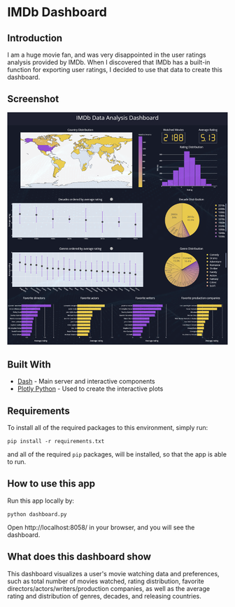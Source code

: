 # IMDb Dashboard

## Introduction
I am a huge movie fan, and was very disappointed in the user ratings analysis provided by IMDb. When I discovered that IMDb has a built-in function for exporting user ratings, I decided to use that data to create this dashboard.

## Screenshot
![initial](DashboardScreenshot.png)


## Built With
* [Dash](https://dash.plot.ly/) - Main server and interactive components 
* [Plotly Python](https://plot.ly/python/) - Used to create the interactive plots

## Requirements
To install all of the required packages to this environment, simply run:

```
pip install -r requirements.txt
```

and all of the required `pip` packages, will be installed, so that the app is able to run.

## How to use this app

Run this app locally by:
```
python dashboard.py
```
Open http://localhost:8058/ in your browser, and you will see the dashboard.


## What does this dashboard show
This dashboard visualizes a user's movie watching data and preferences, such as total number of movies watched, rating distribution, favorite directors/actors/writers/production companies, as well as the average rating and distribution of genres, decades, and releasing countries. 


